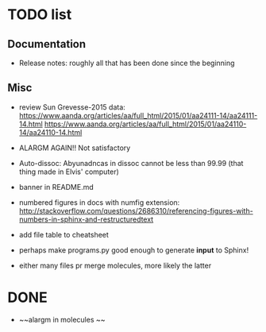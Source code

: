 # TODO list

## Documentation

- Release notes: roughly all that has been done since the beginning

## Misc

- review Sun Grevesse-2015 data: 
https://www.aanda.org/articles/aa/full_html/2015/01/aa24111-14/aa24111-14.html
https://www.aanda.org/articles/aa/full_html/2015/01/aa24110-14/aa24110-14.html


- ALARGM AGAIN!! Not satisfactory
- Auto-dissoc: Abyunadncas in dissoc cannot be less than 99.99 (that thing made in Elvis' computer)

- banner in README.md

- numbered figures in docs with numfig extension: http://stackoverflow.com/questions/2686310/referencing-figures-with-numbers-in-sphinx-and-restructuredtext
- add file table to cheatsheet
- perhaps make programs.py good enough to generate **input** to Sphinx!
- either many files pr merge molecules, more likely the latter

# DONE

  - ~~alargm in molecules ~~
